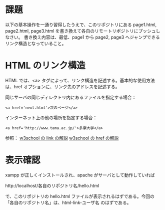 # 課題

以下の基本操作を一通り習得したうえで、このリポジトリにある page1.html, page2.html, page3.html を書き換えて各自のリモートリポジトリにプッシュしなさい。
書き換え内容は、最低、page1 から page2, page3 へジャンプできるリンク構造となっていること。

# HTML のリンク構造

HTML では、\<a\> タグによって、リンク構造を記述する。基本的な使用方法は、href オプションに、リンク先のアドレスを記述する。

同じサーバの同じディレクトリ内にあるファイルを指定する場合：
```
<a href='next.html'>次のページ</a>
```

インターネット上の他の場所を指定する場合：
```
<a href='http://www.tama.ac.jp/'>多摩大学</a>
```

参照：
[w3school の link の解説](https://www.w3schools.com/html/html_links.asp)
[w3school の href の解説](https://www.w3schools.com/tags/att_a_href.asp)


# 表示確認

xampp が正しくインストールされ、apache がサーバとして動作していれば

http://localhost/各自のリポジトリ名/hello.html

で、このリポジトリの hello.html ファイルが表示されるはずである。今回の「各自のリポジトリ名」は、html-link-ユーザ名 のはずである。

